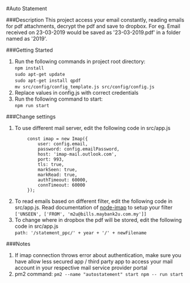 #Auto Statement  

###Description
This project access your email constantly, reading emails for pdf attachments, decrypt the pdf and save to dropbox. For eg. Email received on 23-03-2019 would be saved as '23-03-2019.pdf' in a folder named as '2019'.

###Getting Started
1. Run the following commands in project root directory:  
    ```npm install```  
    ```sudo apt-get update```  
    ```sudo apt-get install qpdf```  
    ```mv src/config/config_template.js src/config/config.js```  
2. Replace values in config.js with correct credentials  
3. Run the following command to start:  
    ```npm run start```
    
###Change settings
1. To use different mail server, edit the following code in src/app.js  
```
        const imap = new Imap({
            user: config.email,
            password: config.emailPassword,
            host: 'imap-mail.outlook.com',
            port: 993,
            tls: true,
            markSeen: true,
            markRead: true,
            authTimeout: 60000,
            connTimeout: 60000
        });
```   
2. To read emails based on different filter, edit the following code in src/app.js. Read documentation of [node-imap](https://github.com/mscdex/node-imap) to setup your filter  
    ```['UNSEEN', ['FROM', 'm2u@bills.maybank2u.com.my']]```   
3. To change where in dropbox the pdf will be stored, edit the following code in src/app.js  
    ```path: '/statement_ppc/' + year + '/' + newFilename```
    
###Notes
1. If imap connection throws error about authentication, make sure you have allow less secured app / third party app to access your mail account in your respective mail service provider portal
2. pm2 command:
```pm2 --name "autostatement" start npm -- run start```
